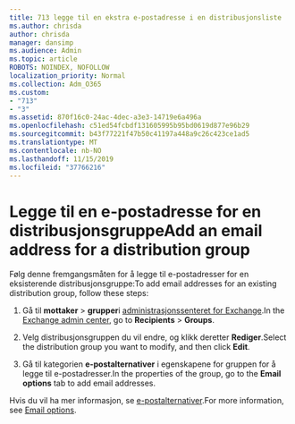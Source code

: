 ```yaml
---
title: 713 legge til en ekstra e-postadresse i en distribusjonsliste
ms.author: chrisda
author: chrisda
manager: dansimp
ms.audience: Admin
ms.topic: article
ROBOTS: NOINDEX, NOFOLLOW
localization_priority: Normal
ms.collection: Adm_O365
ms.custom:
- "713"
- "3"
ms.assetid: 870f16c0-24ac-4dec-a3e3-14719e6a496a
ms.openlocfilehash: c51ed54fcbdf131605995b95bd0619d877e96b29
ms.sourcegitcommit: b43f77221f47b50c41197a448a9c26c423ce1ad5
ms.translationtype: MT
ms.contentlocale: nb-NO
ms.lasthandoff: 11/15/2019
ms.locfileid: "37766216"
---
```

# <a name="add-an-email-address-for-a-distribution-group"></a><span data-ttu-id="78c06-102">Legge til en e-postadresse for en distribusjonsgruppe</span><span class="sxs-lookup"><span data-stu-id="78c06-102">Add an email address for a distribution group</span></span>

<span data-ttu-id="78c06-103">Følg denne fremgangsmåten for å legge til e-postadresser for en eksisterende distribusjonsgruppe:</span><span class="sxs-lookup"><span data-stu-id="78c06-103">To add email addresses for an existing distribution group, follow these steps:</span></span>

1. <span data-ttu-id="78c06-104">Gå til **mottaker** \> **grupper**i [administrasjonssenteret for Exchange](https://outlook.office365.com/ecp/).</span><span class="sxs-lookup"><span data-stu-id="78c06-104">In the [Exchange admin center](https://outlook.office365.com/ecp/), go to **Recipients** \> **Groups**.</span></span>

2. <span data-ttu-id="78c06-105">Velg distribusjonsgruppen du vil endre, og klikk deretter **Rediger**.</span><span class="sxs-lookup"><span data-stu-id="78c06-105">Select the distribution group you want to modify, and then click **Edit**.</span></span>

3. <span data-ttu-id="78c06-106">Gå til kategorien **e-postalternativer** i egenskapene for gruppen for å legge til e-postadresser.</span><span class="sxs-lookup"><span data-stu-id="78c06-106">In the properties of the group, go to the **Email options** tab to add email addresses.</span></span> 

<span data-ttu-id="78c06-107">Hvis du vil ha mer informasjon, se [e-postalternativer](https://technet.microsoft.com/library/bb124513.aspx#emailoptions).</span><span class="sxs-lookup"><span data-stu-id="78c06-107">For more information, see [Email options](https://technet.microsoft.com/library/bb124513.aspx#emailoptions).</span></span>
